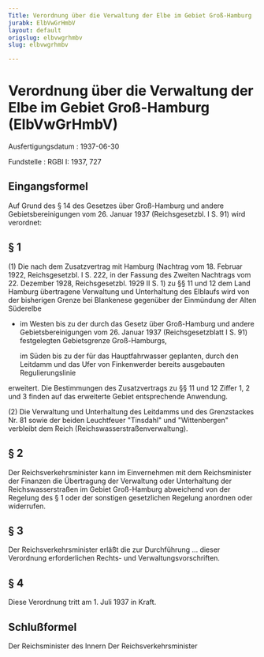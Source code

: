 ```yaml
---
Title: Verordnung über die Verwaltung der Elbe im Gebiet Groß-Hamburg
jurabk: ElbVwGrHmbV
layout: default
origslug: elbvwgrhmbv
slug: elbvwgrhmbv

---
```


# Verordnung über die Verwaltung der Elbe im Gebiet Groß-Hamburg (ElbVwGrHmbV)

Ausfertigungsdatum
:   1937-06-30

Fundstelle
:   RGBl I: 1937, 727

## Eingangsformel

Auf Grund des § 14 des Gesetzes über Groß-Hamburg und andere
Gebietsbereinigungen vom 26. Januar 1937 (Reichsgesetzbl. I S. 91)
wird verordnet:

## § 1

(1) Die nach dem Zusatzvertrag mit Hamburg (Nachtrag vom 18. Februar
1922, Reichsgesetzbl. I S. 222, in der Fassung des Zweiten Nachtrags
vom 22. Dezember 1928, Reichsgesetzbl. 1929 II S. 1) zu §§ 11 und 12
dem Land Hamburg übertragene Verwaltung und Unterhaltung des Elblaufs
wird von der bisherigen Grenze bei Blankenese gegenüber der Einmündung
der Alten Süderelbe

*   im Westen bis zu der durch das Gesetz über Groß-Hamburg und andere
    Gebietsbereinigungen vom 26. Januar 1937 (Reichsgesetzblatt I S. 91)
    festgelegten Gebietsgrenze Groß-Hamburgs,

    im Süden bis zu der für das Hauptfahrwasser geplanten, durch den
    Leitdamm und das Ufer von Finkenwerder bereits ausgebauten
    Regulierungslinie



erweitert. Die Bestimmungen des Zusatzvertrags zu §§ 11 und 12 Ziffer
1, 2 und 3 finden auf das erweiterte Gebiet entsprechende Anwendung.

(2) Die Verwaltung und Unterhaltung des Leitdamms und des Grenzstackes
Nr. 81 sowie der beiden Leuchtfeuer "Tinsdahl" und "Wittenbergen"
verbleibt dem
Reich (Reichswasserstraßenverwaltung).

## § 2

Der
Reichsverkehrsminister              kann im Einvernehmen mit dem
Reichsminister der Finanzen              die Übertragung der
Verwaltung oder Unterhaltung der
Reichswasserstraßen              im Gebiet Groß-Hamburg abweichend von
der Regelung des § 1 oder der sonstigen gesetzlichen Regelung anordnen
oder widerrufen.

## § 3

Der
Reichsverkehrsminister              erläßt die zur Durchführung ...
dieser Verordnung erforderlichen Rechts- und Verwaltungsvorschriften.

## § 4

Diese Verordnung tritt am 1. Juli 1937 in Kraft.

## Schlußformel

Der Reichsminister des Innern
Der Reichsverkehrsminister

